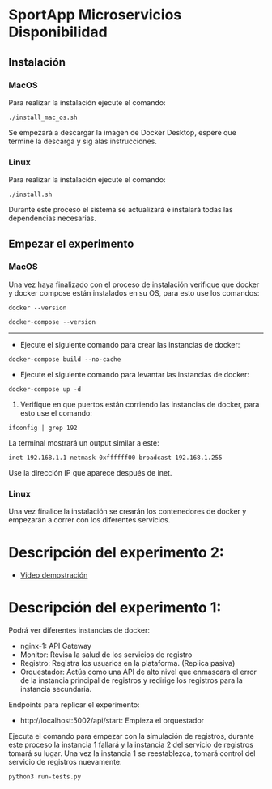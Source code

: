 # SportApp Microservicios Disponibilidad

## Instalación
### MacOS

Para realizar la instalación ejecute el comando:

```
./install_mac_os.sh
```
Se empezará a descargar la imagen de Docker Desktop, espere que termine la descarga y sig alas instrucciones.

### Linux

Para realizar la instalación ejecute el comando:

```
./install.sh
```

Durante este proceso el sistema se actualizará e instalará todas las dependencias necesarias.


## Empezar el experimento
### MacOS

Una vez haya finalizado con el proceso de instalación verifique que docker y docker compose están instalados en su OS, para esto use los comandos:

```
docker --version
```

```
docker-compose --version
```
-------------------
- Ejecute el siguiente comando para crear las instancias de docker:

```
docker-compose build --no-cache
```

- Ejecute el siguiente comando para levantar las instancias de docker:
```
docker-compose up -d
```

1. Verifique en que puertos están corriendo las instancias de docker, para esto use el comando:

```
ifconfig | grep 192
```

La terminal mostrará un output similar a este:
```
inet 192.168.1.1 netmask 0xffffff00 broadcast 192.168.1.255
```

Use la dirección IP que aparece después de inet.

### Linux

Una vez finalice la instalación se crearán los contenedores de docker y empezarán a correr con los diferentes servicios.

# Descripción del experimento 2:
* [Video demostración]()

# Descripción del experimento 1:


Podrá ver diferentes instancias de docker:
- nginx-1: API Gateway
- Monitor: Revisa la salud de los servicios de registro
- Registro: Registra los usuarios en la plataforma. (Replica pasiva)
- Orquestador: Actúa como una API de alto nivel que enmascara el error de la instancia principal de registros y redirige los registros para la instancia secundaria.

Endpoints para replicar el experimento:

- http://localhost:5002/api/start: Empieza el orquestador

Ejecuta el comando para empezar con la simulación de registros, durante este proceso la instancia 1 fallará y la instancia 2 del servicio de registros tomará su lugar. Una vez la instancia 1 se reestablezca, tomará control del servicio de registros nuevamente:
```
python3 run-tests.py
```
